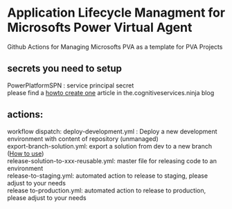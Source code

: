 # Application Lifecycle Managment for Microsofts Power Virtual Agent
Github Actions for Managing Microsofts PVA as a template for PVA Projects

## secrets you need to setup 
PowerPlatformSPN : service principal secret  
please find a [howto create one](https://the.cognitiveservices.ninja/build-your-first-voice-bot-with-microsoft-power-virtual-agent-3e71f8531c3a) article in the.cognitiveservices.ninja blog


## actions:
workflow dispatch:
deploy-development.yml :  Deploy a new development environment with content of repository (unmanaged)  
export-branch-solution.yml: export a solution from dev to a new branch ([How to use](https://the.cognitiveservices.ninja/articles/helper04/))  
release-solution-to-xxx-reusable.yml: master file for releasing code to an environment  
release-to-staging.yml: automated action to release to staging, please adjust to your needs  
release to-production.yml:  automated action to release to production, please adjust to your needs  
